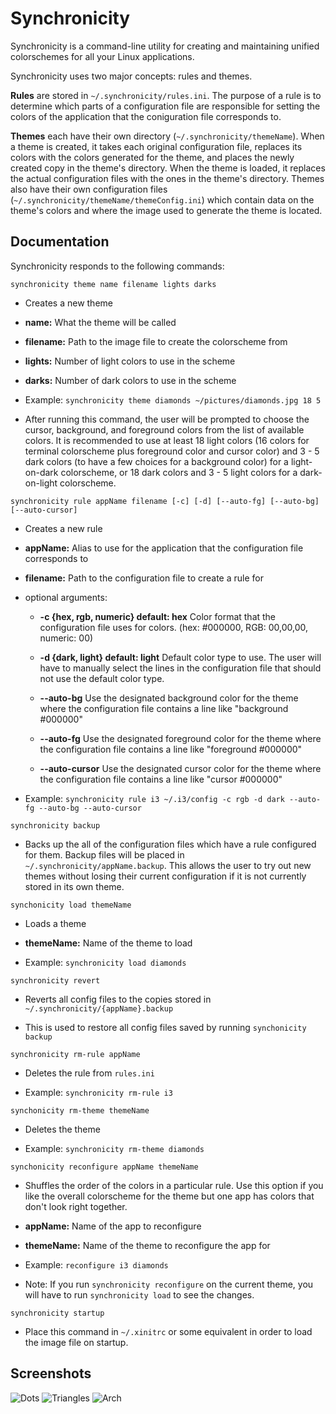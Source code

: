 # Synchronicity

Synchronicity is a command-line utility for creating and maintaining unified colorschemes for all your Linux applications.

Synchronicity uses two major concepts: rules and themes.

**Rules** are stored in `~/.synchronicity/rules.ini`. The purpose of a rule is to determine which parts of a configuration file are responsible for setting the colors of the application that the coniguration file corresponds to.

**Themes** each have their own directory (`~/.synchronicity/themeName`). When a theme is created, it takes each original configuration file, replaces its colors with the colors generated for the theme, and places the newly created copy in the theme's directory. When the theme is loaded, it replaces the actual configuration files with the ones in the theme's directory. Themes also have their own configuration files (`~/.synchronicity/themeName/themeConfig.ini`) which contain data on the theme's colors and where the image used to generate the theme is located.

## Documentation
Synchronicity responds to the following commands:

`synchronicity theme name filename lights darks`

* Creates a new theme

* **name:** What the theme will be called

* **filename:** Path to the image file to create the colorscheme from

* **lights:** Number of light colors to use in the scheme

* **darks:** Number of dark colors to use in the scheme

* Example: `synchronicity theme diamonds ~/pictures/diamonds.jpg 18 5`

* After running this command, the user will be prompted to choose the cursor, background, and foreground colors from the list of available colors. It is recommended to use at least 18 light colors (16 colors for terminal colorscheme plus foreground color and cursor color) and 3 - 5 dark colors (to have a few choices for a background color) for a light-on-dark colorscheme, or 18 dark colors and 3 - 5 light colors for a dark-on-light colorscheme.

`synchronicity rule appName filename [-c] [-d] [--auto-fg] [--auto-bg] [--auto-cursor]`

* Creates a new rule

* **appName:** Alias to use for the application that the configuration file corresponds to

* **filename:** Path to the configuration file to create a rule for

* optional arguments:

    * **-c {hex, rgb, numeric} default: hex** Color format that the configuration file uses for colors. (hex: #000000, RGB: 00,00,00, numeric: 00)

    * **-d {dark, light} default: light** Default color type to use. The user will have to manually select the lines in the configuration file that should not use the default color type.

    * **--auto-bg** Use the designated background color for the theme where the configuration file contains a line like "background #000000"

    * **--auto-fg** Use the designated foreground color for the theme where the configuration file contains a line like "foreground #000000"

    * **--auto-cursor** Use the designated cursor color for the theme where the configuration file contains a line like "cursor #000000"

* Example: `synchronicity rule i3 ~/.i3/config -c rgb -d dark --auto-fg --auto-bg --auto-cursor`

`synchronicity backup`

* Backs up the all of the configuration files which have a rule configured for them. Backup files will be placed in `~/.synchronicity/appName.backup`. This allows the user to try out new themes without losing their current configuration if it is not currently stored in its own theme.

`synchonicity load themeName`

* Loads a theme

* **themeName:** Name of the theme to load

* Example: `synchronicity load diamonds`

`synchronicity revert`

* Reverts all config files to the copies stored in `~/.synchronicity/{appName}.backup`

* This is used to restore all config files saved by running `synchonicity backup`

`synchronicity rm-rule appName`

* Deletes the rule from `rules.ini`

* Example: `synchronicity rm-rule i3`

`synchonicity rm-theme themeName`

* Deletes the theme

* Example: `synchronicity rm-theme diamonds`

`synchonicity reconfigure appName themeName`

* Shuffles the order of the colors in a particular rule. Use this option if you like the overall colorscheme for the theme but one app has colors that don't look right together.

* **appName:** Name of the app to reconfigure

* **themeName:** Name of the theme to reconfigure the app for

* Example: `reconfigure i3 diamonds`

* Note: If you run `synchronicity reconfigure` on the current theme, you will have to run `synchronicity load` to see the changes.

`synchronicity startup`

* Place this command in `~/.xinitrc` or some equivalent in order to load the image file on startup.

## Screenshots

![Dots](http://i.imgur.com/OyIpFHc.png)
![Triangles](http://i.imgur.com/KtO5onC.png)
![Arch](http://i.imgur.com/xHpnxf2.png)
